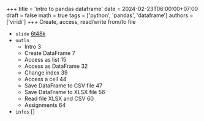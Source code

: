 +++
title = 'intro to pandas dataframe'
date = 2024-02-23T06:00:00+07:00
draft = false
math = true
tags = ['python', 'pandas', 'dataframe']
authors = ['viridi']
+++
Create, access, read/write from/to file <!--more-->

+ `slide` [6t48k](https://osf.io/6t48k)
+ `outln`
  - Intro 3
  - Create DataFrame 7
  - Access as list 15
  - Access as DataFrame 32
  - Change index 39
  - Access a cell 44
  - Save DataFrame to CSV file 47
  - Save DataFrame to XLSX file 56
  - Read file XLSX and CSV 60
  - Assignments 64
+ `infos` []
